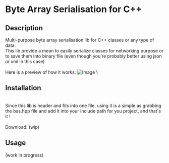 # Byte Array Serialisation for C++

## Description

Multi-purpose byte array serialisation lib for C++ classes or any type of data.\
This lib provide a mean to easily serialize classes for networking purpose or to save them into binary file (even though you're probably better using json or xml in this case)\
\
Here is a preview of how it works:
![Image](./.github/supercool.gif)
\
## Installation
\
Since this lib is header and fits into one file, using it is a simple as grabbing the bas.hpp file and add it into your include path for you project, and that's it !\
\
Download: (wip)

## Usage

(work in progress)
